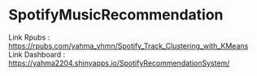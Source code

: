 # SpotifyMusicRecommendation

Link Rpubs : https://rpubs.com/yahma_yhmn/Spotify_Track_Clustering_with_KMeans <br>
Link Dashboard : https://yahma2204.shinyapps.io/SpotifyRecommendationSystem/
